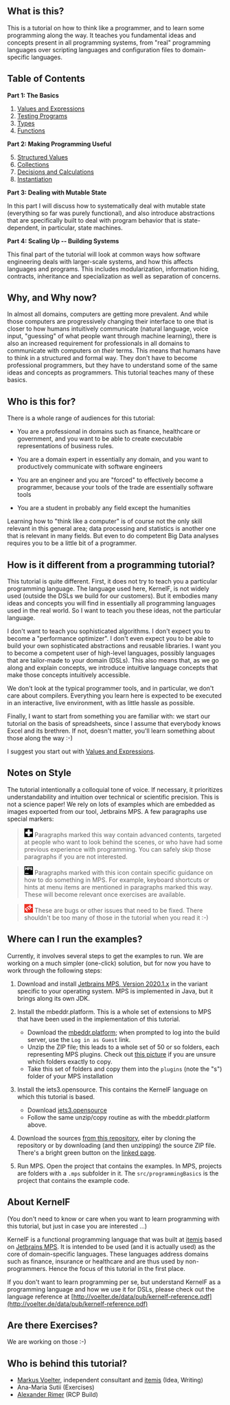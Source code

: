 ## What is this?

This is a tutorial on how to think like a programmer, and to learn some
programming along the way. It teaches you fundamental ideas and concepts
present in all programming systems, from "real" programming languages
over scripting languages and configuration files to domain-specific
languages.


## Table of Contents



**Part 1: The Basics**

1. [Values and Expressions](doc/chapter01_values/index.md)
2. [Testing Programs](doc/chapter02_testing/index.md)
3. [Types](doc/chapter03_types/index.md)
4. [Functions](doc/chapter04_functions/index.md)

**Part 2: Making Programming Useful**

5. [Structured Values](doc/chapter05_structured/index.md)
6. [Collections](doc/chapter06_collections/index.md)
7. [Decisions and Calculations](doc/chapter07_decAndCalc/index.md)
8. [Instantiation](doc/chapter08_instantiation/index.md)

**Part 3: Dealing with Mutable State**

In this part I will discuss how to systematically deal with mutable state (everything so far was purely functional), and also introduce abstractions that are specifically built to deal with program behavior that is state-dependent, in particular, state machines.

**Part 4: Scaling Up -- Building Systems**

This final part of the tutorial will look at common ways how software engineering deals with larger-scale systems, and how this affects languages and programs. This includes modularization, information hiding, contracts, inheritance and specialization as well as separation of concerns. 




## Why, and Why now?

In almost all domains, computers are getting more prevalent. And while
those computers are progressively changing their interface to one that
is closer to how humans intuitively communicate (natural language, voice
input, "guessing" of what people want through machine learning), there
is also an increased requirement for professionals in all domains to
communicate with computers on _their_ terms. This means that humans have
to think in a structured and formal way. They don't have to become
professional programmers, but they have to understand some of the same
ideas and concepts as programmers. This tutorial teaches many of these
basics. 

## Who is this for?

There is a whole range of audiences for this tutorial:

* You are a professional in domains such as finance, healthcare or government, and
  you want to be able to create executable representations of business rules.
  
* You are a domain expert in essentially any domain, and you want to productively
  communicate with software engineers
  
* You are an engineer and you are "forced" to effectively become a programmer,
  because your tools of the trade are essentially software tools  

* You are a student in probably any field except the humanities

Learning how to "think like a computer" is of course not the only skill
relevant in this general area; data processing and statistics is another
one that is relevant in many fields. But even to do competent Big Data
analyses requires you to be a little bit of a programmer.


## How is it different from a programming tutorial?

This tutorial is quite different. First, it does not try to teach you a
particular programming language. The language used here, KernelF, is not
widely used (outside the DSLs we build for our customers). But it
embodies many ideas and concepts you will find in essentially all
programming languages used in the real world. So I want to teach you
these ideas, not the particular language.

I don't want to teach you sophisticated algorithms. I don't expect you
to become a "performance optimizer". I don't even expect you to be able
to build your own sophisticated abstractions and reusable libraries. I
want you to become a competent user of high-level languages, possibly
languages that are tailor-made to your domain (DSLs). This also means that,
as we go along and explain concepts, we introduce intuitive language 
concepts that make those concepts intuitively accessible. 

We don't look at the typical programmer tools, and in particular, we
don't care about compilers. Everything you learn here is expected to be
executed in an interactive, live environment, with as little hassle as
possible.

Finally, I want to start from something you are familiar with: we start
our tutorial on the basis of spreadsheets, since I assume that everybody
knows Excel and its brethren. If not, doesn't matter, you'll learn 
something about those along the way :-)

I suggest you start out with [Values and Expressions](doc/chapter01_values/index.md).


## Notes on Style

The tutorial intentionally a colloquial tone of voice. If necessary, it prioritizes
understandability and intuition over technical or scientific precision. This is not
a science paper! We rely on lots of examples which are embedded as images expoerted
from our tool, Jetbrains MPS. A few paragraphs use special markers:


> ![](doc/plus.png) Paragraphs marked this way contain advanced contents, targeted
> at people who want to look behind the scenes, or who have had some previous experience
> with programming. You can safely skip those paragraphs if you are not interested.


> ![](doc/mps.png) Paragraphs marked with this icon contain specific guidance on how
> to do something in MPS. For example, keyboard shortcuts or hints at menu items are
> mentioned in paragraphs marked this way. These will become relevant once exercises
> are available.

> ![](doc/fix.png) These are bugs or other issues that need to be fixed. There shouldn't be too many of those in the tutorial when you read it :-)



## Where can I run the examples?

Currently, it involves several steps to get the examples to run. We are working
on a much simpler (one-click) solution, but for now you have to work through the
following steps:

1. Download and install [Jetbrains MPS, Version 2020.1.x](https://www.jetbrains.com/mps/download) in the variant specific to your operating system. MPS is implemented in Java, but it brings along its own JDK.

2. Install the mbeddr.platform. This is a whole set of extensions to MPS that
have been used in the implementation of this tutorial. 
    - Download the [mbeddr.platform](https://build.mbeddr.com/repository/downloadAll/Mbeddr2_Mbeddr_Gradle_platform/.lastSuccessful/artifacts.zip); when prompted to log into the build server, use the `Log in as Guest` link.
    - Unzip the ZIP file; this leads to a whole set of 50 or so folders, each 
      representing MPS plugins. Check out [this picture](unzipOnMac.png) if 
      you are unsure which folders exactly to copy.
    - Take this set of folders and copy them into the `plugins` (note the "s")
      folder of your MPS installation

3. Install the iets3.opensource. This contains the KernelF language on which this
   tutorial is based. 
    - Download [iets3.opensource](https://build.mbeddr.com/repository/downloadAll/Iets3_BuildOrgIets3core/.lastSuccessful/artifacts.zip)
    - Follow the same unzip/copy routine as with the mbeddr.platform above.

4. Download the sources [from this repository](https://github.com/markusvoelter/ProgrammingBasics), eiter by cloning the 
   repository or by downloading (and then unzipping) the source ZIP file.
   There's a bright green button on the [linked page](https://github.com/markusvoelter/ProgrammingBasics).
   
5. Run MPS. Open the project that contains the examples. In MPS, projects
   are folders with a `.mps` subfolder in it. The `src/programmingBasics`
   is the project that contains the example code.   


## About KernelF

(You don't need to know or care when you want to learn programming with this
tutorial, but just in case you are interested ...)

KernelF is a functional programming language that was built at [itemis](http://itemis.de) based on [Jetbrains MPS](http://jetbrains.com/mps). It is intended to
be used (and it is actually used) as the core of domain-specific languages. These
languages address domains such as finance, insurance or healthcare and are thus
used by non-programmers. Hence the focus of this tutorial in the first place.

If you don't want to learn programming per se, but understand KernelF as a 
programming language and how we use it for DSLs, please check out the
language reference at [http://voelter.de/data/pub/kernelf-reference.pdf](http://voelter.de/data/pub/kernelf-reference.pdf)


## Are there Exercises?

We are working on those :-)



## Who is behind this tutorial?

* [Markus Voelter](http://voelter.de), independent consultant and [itemis](http://itemis.de) (Idea, Writing)
* Ana-Maria Sutii (Exercises)
* [Alexander Rimer](https://github.com/arimer) (RCP Build)




